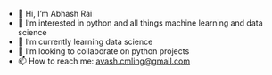 - 👋 Hi, I’m Abhash Rai
- 👀 I’m interested in python and all things machine learning and data science
- 🌱 I’m currently learning data science
- 💞️ I’m looking to collaborate on python projects
- 📫 How to reach me: avash.cmling@gmail.com

<!---
AbhashChamlingRai/AbhashChamlingRai is a ✨ special ✨ repository because its `README.md` (this file) appears on your GitHub profile.
You can click the Preview link to take a look at your changes.
--->
